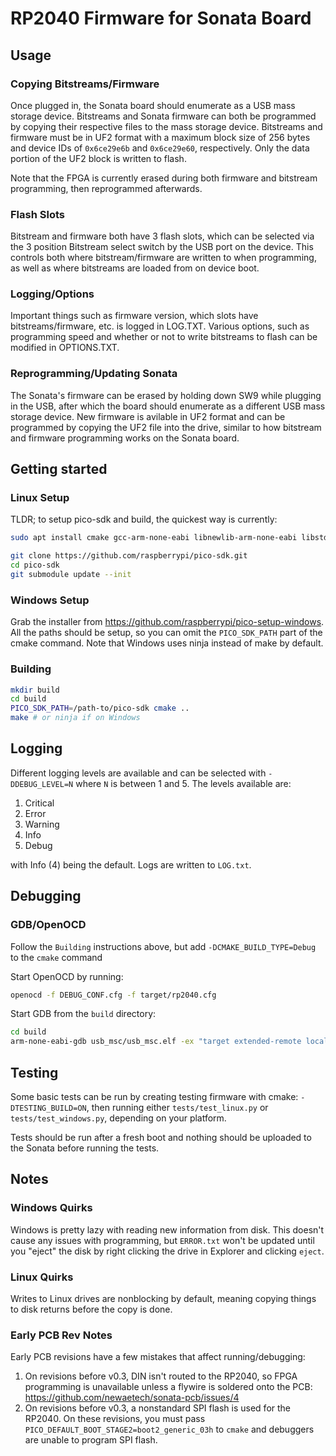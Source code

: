 # RP2040 Firmware for Sonata Board

## Usage

### Copying Bitstreams/Firmware

Once plugged in, the Sonata board should enumerate as a USB mass storage device. Bitstreams
and Sonata firmware can both be programmed by copying their respective files to the mass
storage device. Bitstreams and firmware must be in UF2 format with a maximum block size
of 256 bytes and device IDs of `0x6ce29e6b` and `0x6ce29e60`, respectively. Only the data
portion of the UF2 block is written to flash.

Note that the FPGA is currently erased during both firmware and bitstream programming,
then reprogrammed afterwards.

### Flash Slots

Bitstream and firmware both have 3 flash slots, which can be selected via the 3 position
Bitstream select switch by the USB port on the device. This controls both where
bitstream/firmware are written to when programming, as well as where bitstreams
are loaded from on device boot.

### Logging/Options

Important things such as firmware version, which slots have bitstreams/firmware, etc.
is logged in LOG.TXT. Various options, such as programming speed and whether or not
to write bitstreams to flash can be modified in OPTIONS.TXT.

### Reprogramming/Updating Sonata

The Sonata's firmware can be erased by holding down SW9 while plugging in the USB, after
which the board should enumerate as a different USB mass storage device. New firmware is 
avilable in UF2 format and can be programmed by copying the UF2 file into the drive, similar
to how bitstream and firmware programming works on the Sonata board.

## Getting started

### Linux Setup

TLDR; to setup pico-sdk and build, the quickest way is currently:

```bash
sudo apt install cmake gcc-arm-none-eabi libnewlib-arm-none-eabi libstdc++-arm-none-eabi-newlib
```

```bash
git clone https://github.com/raspberrypi/pico-sdk.git
cd pico-sdk
git submodule update --init
```

### Windows Setup

Grab the installer from https://github.com/raspberrypi/pico-setup-windows. All the paths
should be setup, so you can omit the `PICO_SDK_PATH` part of the cmake command. Note that
Windows uses ninja instead of make by default.

### Building

```bash
mkdir build
cd build
PICO_SDK_PATH=/path-to/pico-sdk cmake ..
make # or ninja if on Windows
```
## Logging

Different logging levels are available and can be selected with `-DDEBUG_LEVEL=N` where `N` is
between 1 and 5. The levels available are:

1. Critical
1. Error
1. Warning
1. Info
1. Debug

with Info (4) being the default. Logs are written to `LOG.txt`.

## Debugging

### GDB/OpenOCD

Follow the `Building` instructions above, but add `-DCMAKE_BUILD_TYPE=Debug` to the `cmake` command

Start OpenOCD by running:

```bash
openocd -f DEBUG_CONF.cfg -f target/rp2040.cfg
```

Start GDB from the `build` directory:

```bash
cd build
arm-none-eabi-gdb usb_msc/usb_msc.elf -ex "target extended-remote localhost:3333" -ex "load" -ex "monitor reset init"
```

## Testing

Some basic tests can be run by creating testing firmware with cmake: `-DTESTING_BUILD=ON`,
then running either `tests/test_linux.py` or `tests/test_windows.py`, depending on your platform.

Tests should be run after a fresh boot and nothing should be uploaded to the Sonata before running the tests.

## Notes

### Windows Quirks

Windows is pretty lazy with reading new information from disk. This doesn't cause any issues
with programming, but `ERROR.txt` won't be updated until you "eject" the disk by right clicking
the drive in Explorer and clicking `eject`.

### Linux Quirks

Writes to Linux drives are nonblocking by default, meaning copying things to disk returns before
the copy is done.

### Early PCB Rev Notes

Early PCB revisions have a few mistakes that affect running/debugging:

1. On revisions before v0.3, DIN isn't routed to the RP2040, so FPGA programming is unavailable unless a flywire is soldered onto the PCB: https://github.com/newaetech/sonata-pcb/issues/4
1. On revisions before v0.3, a nonstandard SPI flash is used for the RP2040. On these revisions,
you must pass `PICO_DEFAULT_BOOT_STAGE2=boot2_generic_03h` to `cmake` and debuggers are unable
to program SPI flash.